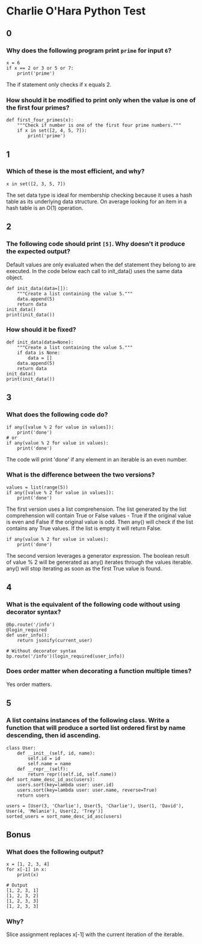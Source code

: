 # Charlie O'Hara Python Test


## 0
### Why does the following program print `prime` for input `6`? 
```
x = 6
if x == 2 or 3 or 5 or 7:
	print('prime')
```
The if statement only checks if x equals 2.

### How should it be modified to print only when the value is one of the first four primes?
```
def first_four_primes(x):
	"""Check if number is one of the first four prime numbers."""
	if x in set([2, 4, 5, 7]):
		print('prime')
```


## 1

### Which of these is the most efficient, and why?
```
x in set([2, 3, 5, 7])
```

The set data type is ideal for membership checking because it uses a hash table as its underlying data structure.  On average looking for an item in a hash table is an O(1) operation.


## 2

### The following code should print `[5]`. Why doesn't it produce the expected output? 

Default values are only evaluated when the def statement they belong to are executed.  In the code below each call to init_data() uses the same data object.
```
def init_data(data=[]):
	"""Create a list containing the value 5."""
	data.append(5)
	return data
init_data()
print(init_data())
```

### How should it be fixed?
```
def init_data(data=None):
	"""Create a list containing the value 5."""
	if data is None:
		data = []
	data.append(5)
	return data
init_data()
print(init_data())
```


## 3

### What does the following code do?
```
if any([value % 2 for value in values]):
	print('done')
# or
if any(value % 2 for value in values):
	print('done')
```
The code will print 'done' if any element in an iterable is an even number.

### What is the difference between the two versions?
```
values = list(range(5))
if any([value % 2 for value in values]):
	print('done')
```
The first version uses a list comprehension.  The list generated by the list comprehension will contain True or False values - True if the original value is even and False if the original value is odd. Then any() will check if the list contains any True values. If the list is empty it will return False.

```
if any(value % 2 for value in values):
	print('done')
```
The second version leverages a generator expression.  The boolean result of value % 2 will be generated as any() iterates through the values iterable.  any() will stop iterating as soon as the first True value is found.


## 4

### What is the equivalent of the following code without using decorator syntax?
```
@bp.route('/info')
@login_required
def user_info():
	return jsonify(current_user)

# Without decorator syntax
bp.route('/info')(login_required(user_info))
```

### Does order matter when decorating a function multiple times?
Yes order matters.


## 5

### A list contains instances of the following class.  Write a function that will produce a sorted list ordered first by name descending, then id ascending.
```
class User:
	def __init__(self, id, name):
		self.id = id
		self.name = name
	def __repr__(self):
		return repr((self.id, self.name))
def sort_name_desc_id_asc(users):
	users.sort(key=lambda user: user.id)
	users.sort(key=lambda user: user.name, reverse=True)
	return users

users = [User(3, 'Charlie'), User(5, 'Charlie'), User(1, 'David'), User(4, 'Melanie'), User(2, 'Trey')]
sorted_users = sort_name_desc_id_asc(users)
```


## Bonus
### What does the following output?
```
x = [1, 2, 3, 4]
for x[-1] in x:
	print(x)
    
# Output
[1, 2, 3, 1]
[1, 2, 3, 2]
[1, 2, 3, 3]
[1, 2, 3, 3]
```

### Why? 
Slice assignment replaces x[-1] with the current iteration of the iterable.
